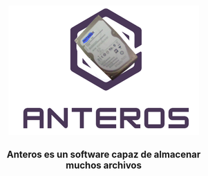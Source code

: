 <center><img src=https://raw.githubusercontent.com/thecatmanchas/Anteros/main/Anteros.png></center>
<center><h2>Anteros es un software capaz de almacenar muchos archivos</h2></center>
